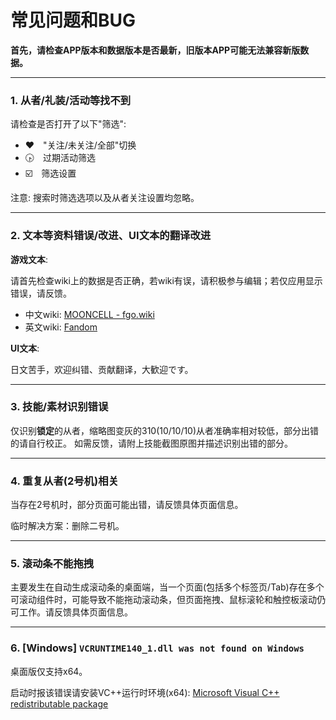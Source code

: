 常见问题和BUG
================

**首先，请检查APP版本和数据版本是否最新，旧版本APP可能无法兼容新版数据。**


----------
### 1. 从者/礼装/活动等找不到
请检查是否打开了以下"筛选":
  * ❤️　"关注/未关注/全部"切换
  * 🕟　过期活动筛选
  * ☑️　筛选设置

注意: 搜索时筛选选项以及从者关注设置均忽略。


----------
### 2. 文本等资料错误/改进、UI文本的翻译改进

**游戏文本**: 

请首先检查wiki上的数据是否正确，若wiki有误，请积极参与编辑；若仅应用显示错误，请反馈。
  - 中文wiki: [MOONCELL - fgo.wiki](https://fgo.wiki)
  - 英文wiki: [Fandom](https://fategrandorder.fandom.com/wiki/Fate/Grand_Order_Wikia)

**UI文本**: 

日文苦手，欢迎纠错、贡献翻译，大歓迎です。


----------
### 3. 技能/素材识别错误
仅识别**锁定**的从者，缩略图变灰的310(10/10/10)从者准确率相对较低，部分出错的请自行校正。
如需反馈，请附上技能截图原图并描述识别出错的部分。


----------
### 4. 重复从者(2号机)相关
当存在2号机时，部分页面可能出错，请反馈具体页面信息。

临时解决方案：删除二号机。


----------
### 5. 滚动条不能拖拽
主要发生在自动生成滚动条的桌面端，当一个页面(包括多个标签页/Tab)存在多个可滚动组件时，可能导致不能拖动滚动条，但页面拖拽、鼠标滚轮和触控板滚动仍可工作。请反馈具体页面信息。


----------
### 6. [Windows] `VCRUNTIME140_1.dll was not found on Windows`

桌面版仅支持x64。

启动时报该错误请安装VC++运行时环境(x64): [Microsoft Visual C++ redistributable package](https://support.microsoft.com/zh-cn/help/2977003/the-latest-supported-visual-c-downloads)

